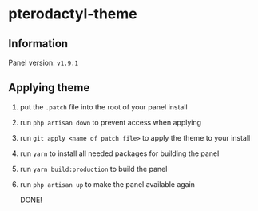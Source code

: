 # pterodactyl-theme

## Information

Panel version: `v1.9.1`

## Applying theme

1. put the `.patch` file into the root of your panel install
2. run `php artisan down` to prevent access when applying
3. run `git apply <name of patch file>` to apply the theme to your install
4. run `yarn` to install all needed packages for building the panel
5. run `yarn build:production` to build the panel
6. run `php artisan up` to make the panel available again

   DONE!
